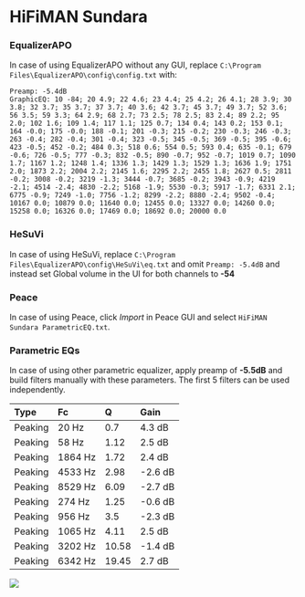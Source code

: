# HiFiMAN Sundara

### EqualizerAPO
In case of using EqualizerAPO without any GUI, replace `C:\Program Files\EqualizerAPO\config\config.txt`
with:
```
Preamp: -5.4dB
GraphicEQ: 10 -84; 20 4.9; 22 4.6; 23 4.4; 25 4.2; 26 4.1; 28 3.9; 30 3.8; 32 3.7; 35 3.7; 37 3.7; 40 3.6; 42 3.7; 45 3.7; 49 3.7; 52 3.6; 56 3.5; 59 3.3; 64 2.9; 68 2.7; 73 2.5; 78 2.5; 83 2.4; 89 2.2; 95 2.0; 102 1.6; 109 1.4; 117 1.1; 125 0.7; 134 0.4; 143 0.2; 153 0.1; 164 -0.0; 175 -0.0; 188 -0.1; 201 -0.3; 215 -0.2; 230 -0.3; 246 -0.3; 263 -0.4; 282 -0.4; 301 -0.4; 323 -0.5; 345 -0.5; 369 -0.5; 395 -0.6; 423 -0.5; 452 -0.2; 484 0.3; 518 0.6; 554 0.5; 593 0.4; 635 -0.1; 679 -0.6; 726 -0.5; 777 -0.3; 832 -0.5; 890 -0.7; 952 -0.7; 1019 0.7; 1090 1.7; 1167 1.2; 1248 1.4; 1336 1.3; 1429 1.3; 1529 1.3; 1636 1.9; 1751 2.0; 1873 2.2; 2004 2.2; 2145 1.6; 2295 2.2; 2455 1.8; 2627 0.5; 2811 -0.2; 3008 -0.2; 3219 -1.3; 3444 -0.7; 3685 -0.2; 3943 -0.9; 4219 -2.1; 4514 -2.4; 4830 -2.2; 5168 -1.9; 5530 -0.3; 5917 -1.7; 6331 2.1; 6775 -0.9; 7249 -1.0; 7756 -1.2; 8299 -2.2; 8880 -2.4; 9502 -0.4; 10167 0.0; 10879 0.0; 11640 0.0; 12455 0.0; 13327 0.0; 14260 0.0; 15258 0.0; 16326 0.0; 17469 0.0; 18692 0.0; 20000 0.0
```

### HeSuVi
In case of using HeSuVi, replace `C:\Program Files\EqualizerAPO\config\HeSuVi\eq.txt` and omit `Preamp:
-5.4dB` and instead set Global volume in the UI for both channels to **-54**

### Peace
In case of using Peace, click *Import* in Peace GUI and select `HiFiMAN Sundara ParametricEQ.txt`.

### Parametric EQs
In case of using other parametric equalizer, apply preamp of **-5.5dB** and build filters manually with
these parameters. The first 5 filters can be used independently.

| Type    | Fc      |     Q | Gain    |
|:--------|:--------|:------|:--------|
| Peaking | 20 Hz   |  0.7  | 4.3 dB  |
| Peaking | 58 Hz   |  1.12 | 2.5 dB  |
| Peaking | 1864 Hz |  1.72 | 2.4 dB  |
| Peaking | 4533 Hz |  2.98 | -2.6 dB |
| Peaking | 8529 Hz |  6.09 | -2.7 dB |
| Peaking | 274 Hz  |  1.25 | -0.6 dB |
| Peaking | 956 Hz  |  3.5  | -2.3 dB |
| Peaking | 1065 Hz |  4.11 | 2.5 dB  |
| Peaking | 3202 Hz | 10.58 | -1.4 dB |
| Peaking | 6342 Hz | 19.45 | 2.7 dB  |

![](https://raw.githubusercontent.com/jaakkopasanen/AutoEq/master/results/innerfidelity/sbaf-serious/HiFiMAN%20Sundara/HiFiMAN%20Sundara.png)